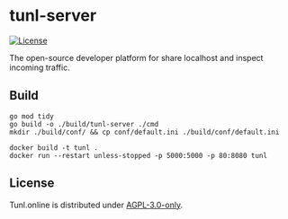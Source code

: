 # tunl-server

[![License](https://img.shields.io/badge/license-AGPL--3.0-orange)](LICENSE)

The open-source developer platform for share localhost and inspect incoming traffic.

## Build

```
go mod tidy
go build -o ./build/tunl-server ./cmd
mkdir ./build/conf/ && cp conf/default.ini ./build/conf/default.ini
```

```
docker build -t tunl . 
docker run --restart unless-stopped -p 5000:5000 -p 80:8080 tunl
```

## License

Tunl.online is distributed under [AGPL-3.0-only](LICENSE).
